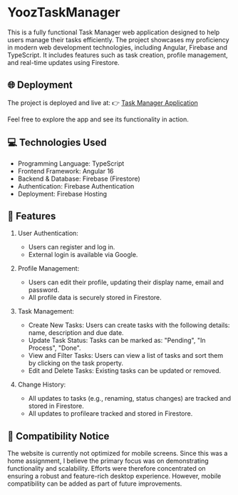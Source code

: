 # YoozTaskManager

This is a fully functional Task Manager web application designed to help users manage their tasks efficiently. The project showcases my proficiency in modern web development technologies, including Angular, Firebase and TypeScript. It includes features such as task creation, profile management, and real-time updates using Firestore.

## 🌐 Deployment

The project is deployed and live at:
👉 [Task Manager Application](https://yooz-task-manager.firebaseapp.com)

Feel free to explore the app and see its functionality in action.


## 💻 Technologies Used
* Programming Language: TypeScript
* Frontend Framework: Angular 16
* Backend & Database: Firebase (Firestore)
* Authentication: Firebase Authentication
* Deployment: Firebase Hosting

## 🚀 Features

1. User Authentication:

    * Users can register and log in.
    * External login is available via Google.
2. Profile Management:

    * Users can edit their profile, updating their display name, email and password.
    * All profile data is securely stored in Firestore.
3. Task Management:

    * Create New Tasks: Users can create tasks with the following details: name, description and due date.
    * Update Task Status: Tasks can be marked as: "Pending", "In Process", "Done".
    * View and Filter Tasks: Users can view a list of tasks and sort them by clicking on the task property.
    * Edit and Delete Tasks: Existing tasks can be updated or removed.

  4. Change History:
     * All updates to tasks (e.g., renaming, status changes) are tracked and stored in Firestore.
     * All updates to profileare tracked and stored in Firestore.


## 📱 Compatibility Notice

The website is currently not optimized for mobile screens. Since this was a home assignment, I believe the primary focus was on demonstrating functionality and scalability. Efforts were therefore concentrated on ensuring a robust and feature-rich desktop experience. However, mobile compatibility can be added as part of future improvements.


